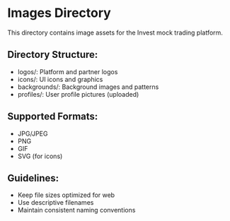 # Images Directory

This directory contains image assets for the Invest mock trading platform.

## Directory Structure:
- logos/: Platform and partner logos
- icons/: UI icons and graphics
- backgrounds/: Background images and patterns
- profiles/: User profile pictures (uploaded)

## Supported Formats:
- JPG/JPEG
- PNG
- GIF
- SVG (for icons)

## Guidelines:
- Keep file sizes optimized for web
- Use descriptive filenames
- Maintain consistent naming conventions
